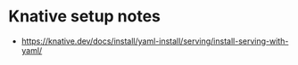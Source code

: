 Knative setup notes
===

* https://knative.dev/docs/install/yaml-install/serving/install-serving-with-yaml/

